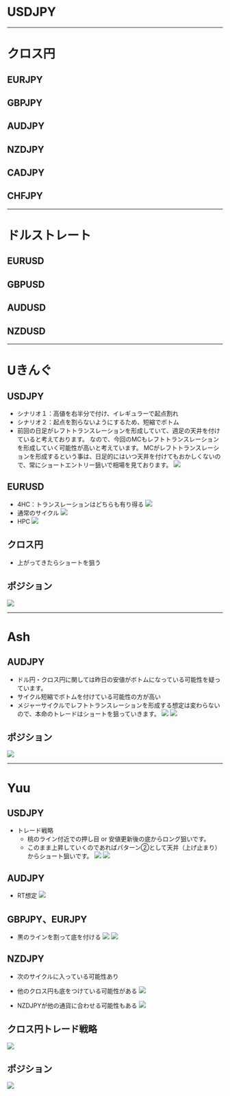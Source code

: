 # USDJPY

---
# クロス円
## EURJPY

## GBPJPY

## AUDJPY

## NZDJPY

## CADJPY

## CHFJPY

---
# ドルストレート
## EURUSD

## GBPUSD

## AUDUSD

## NZDUSD

---
# Uきんぐ
## USDJPY
- シナリオ１：高値を右半分で付け、イレギュラーで起点割れ
- シナリオ２：起点を割らないようにするため、短縮でボトム
- 前回の日足がレフトトランスレーションを形成していて、週足の天井を付けていると考えております。
  なので、今回のMCもレフトトランスレーションを形成していく可能性が高いと考えています。
  MCがレフトトランスレーションを形成するという事は、日足的にはいつ天井を付けてもおかしくないので、常にショートエントリー狙いで相場を見ております。
![](2022-12-15-19-49-01.png)

## EURUSD
- 4HC：トランスレーションはどちらも有り得る
![](2022-12-15-19-58-31.png)
- 通常のサイクル
![](2022-12-15-20-03-47.png)
- HPC
![](2022-12-15-20-04-46.png)

## クロス円
- 上がってきたらショートを狙う

## ポジション
![](2022-12-15-19-57-04.png)

---
# Ash
## AUDJPY
- ドル円・クロス円に関しては昨日の安値がボトムになっている可能性を疑っています。
- サイクル短縮でボトムを付けている可能性の方が高い
- メジャーサイクルでレフトトランスレーションを形成する想定は変わらないので、本命のトレードはショートを狙っていきます。
![](2022-12-15-20-11-31.png)
![](2022-12-15-20-14-34.png)

## ポジション
![](2022-12-15-20-14-47.png)

---
# Yuu
## USDJPY
- トレード戦略
  - 桃のライン付近での押し目 or 安値更新後の底からロング狙いです。
  - このまま上昇していくのであればパターン②として天井（上げ止まり）からショート狙いです。
![](2022-12-15-20-15-23.png)
![](2022-12-15-20-16-25.png)

## AUDJPY
- RT想定
![](2022-12-15-20-19-58.png)

## GBPJPY、EURJPY
- 黒のラインを割って底を付ける
![](2022-12-15-20-21-04.png)
![](2022-12-15-20-21-29.png)

## NZDJPY
- 次のサイクルに入っている可能性あり
- 他のクロス円も底をつけている可能性がある
![](2022-12-15-20-24-48.png)

- NZDJPYが他の通貨に合わせる可能性もある
![](2022-12-15-20-25-56.png)

## クロス円トレード戦略
![](2022-12-15-20-27-09.png)

## ポジション
![](2022-12-15-20-17-48.png)
